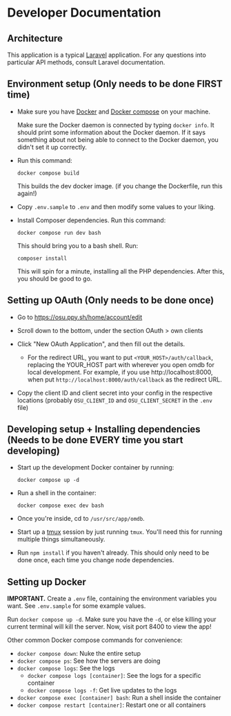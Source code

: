 # Developer Documentation

## Architecture

This application is a typical [Laravel] application. For any questions into
particular API methods, consult Laravel documentation.

[laravel]: https://laravel.com

## Environment setup (Only needs to be done FIRST time)

- Make sure you have [Docker] and [Docker compose] on your machine.

  [docker]: https://docs.docker.com/get-docker
  [docker compose]: https://docs.docker.com/compose

  Make sure the Docker daemon is connected by typing `docker info`. It should
  print some information about the Docker daemon. If it says something about not
  being able to connect to the Docker daemon, you didn't set it up correctly.

- Run this command:
 
      docker compose build

  This builds the dev docker image. (if you change the Dockerfile, run this
  again!)

- Copy `.env.sample` to `.env` and then modify some values to your liking.

- Install Composer dependencies. Run this command:
 
      docker compose run dev bash

  This should bring you to a bash shell. Run:

      composer install

  This will spin for a minute, installing all the PHP dependencies. After this,
  you should be good to go.

## Setting up OAuth (Only needs to be done once)

- Go to https://osu.ppy.sh/home/account/edit

- Scroll down to the bottom, under the section OAuth > own clients

- Click "New OAuth Application", and then fill out the details.
  - For the redirect URL, you want to put `<YOUR_HOST>/auth/callback`, replacing
      the YOUR_HOST part with wherever you open omdb for local development. For
      example, if you use http://localhost:8000, when put
      `http://localhost:8000/auth/callback` as the redirect URL.

- Copy the client ID and client secret into your config in the respective
    locations (probably `OSU_CLIENT_ID` and `OSU_CLIENT_SECRET` in the `.env`
    file)

## Developing setup + Installing dependencies (Needs to be done EVERY time you start developing)

- Start up the development Docker container by running:

      docker compose up -d

- Run a shell in the container:

      docker compose exec dev bash

- Once you're inside, cd to `/usr/src/app/omdb`.

- Start up a [tmux] session by just running `tmux`. You'll
    need this for running multiple things simultaneously.

  [tmux]: https://github.com/tmux/tmux/wiki

- Run `npm install` if you haven't already. This should only need to be done
    once, each time you change node dependencies.

## Setting up Docker

**IMPORTANT.** Create a `.env` file, containing the environment variables you
want. See `.env.sample` for some example values.

Run `docker compose up -d`. Make sure you have the `-d`, or else killing your
current terminal will kill the server. Now, visit port 8400 to view the app!

Other common Docker compose commands for convenience:

- `docker compose down`: Nuke the entire setup
- `docker compose ps`: See how the servers are doing
- `docker compose logs`: See the logs
  - `docker compose logs [container]`: See the logs for a specific container
  - `docker compose logs -f`: Get live updates to the logs
- `docker compose exec [container] bash`: Run a shell inside the container
- `docker compose restart [container]`: Restart one or all containers
